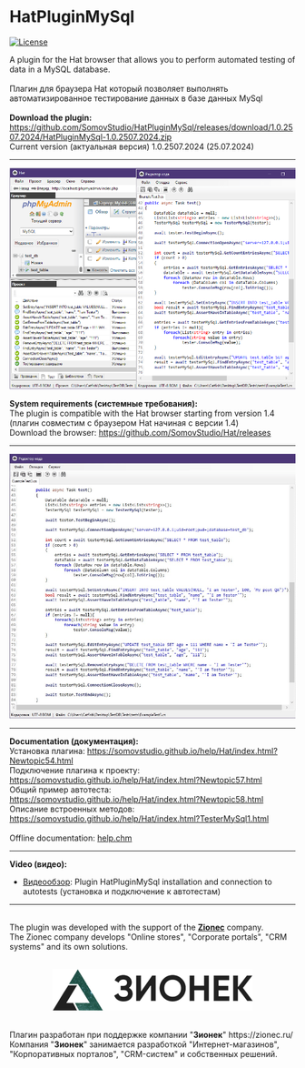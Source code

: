 # HatPluginMySql

[![License](http://img.shields.io/:license-GPL2-blue.svg)](https://github.com/SomovStudio/HatPluginMySql/blob/main/LICENSE)

A plugin for the Hat browser that allows you to perform automated testing of data in a MySQL database.
<br>
<br>
Плагин для браузера Hat который позволяет выполнять автоматизированное тестирование данных в базе данных MySql
<br>
<br><b>Download the plugin:</b>
<br>https://github.com/SomovStudio/HatPluginMySql/releases/download/1.0.2507.2024/HatPluginMySql-1.0.2507.2024.zip
<br>Current version (актуальная версия) 1.0.2507.2024 (25.07.2024)
<hr>

<p align="center">
  <img src="https://github.com/SomovStudio/HatPluginMySql/blob/main/Images/plugin_small-min.png">
</p>

<b>System requirements (системные требования):</b>
<br>The plugin is compatible with the Hat browser starting from version 1.4
<br>(плагин совместим с браузером Hat начиная с версии 1.4)
<br>Download the browser: https://github.com/SomovStudio/Hat/releases

<hr>

<p align="center">
  <img src="https://github.com/SomovStudio/HatPluginMySql/blob/dev/Images/plugin_code-min.png">
</p>

<hr>

<b>Documentation (документация):</b>
<br>Установка плагина:  https://somovstudio.github.io/help/Hat/index.html?Newtopic54.html
<br>Подключение плагина к проекту:  https://somovstudio.github.io/help/Hat/index.html?Newtopic57.html
<br>Общий пример автотеста:  https://somovstudio.github.io/help/Hat/index.html?Newtopic58.html
<br>Описание встроенных методов: https://somovstudio.github.io/help/Hat/index.html?TesterMySql1.html
<br>
<br>Offline documentation: <a href="https://github.com/SomovStudio/Hat/raw/main/Help/help.chm">help.chm</a>

<hr>

<b>Video (видео):</b>
<br>
<ul>
	<li><a href="https://youtu.be/z7YmoBKGzeU" target="_blank">Видеообзор</a>: Plugin HatPluginMySql installation and connection to autotests (установка и подключение к автотестам)</li>
</ul>

<hr>
<br>The plugin was developed with the support of the <b><a href="https://zionec.ru/">Zionec</a></b> company.
<br>The Zionec company develops "Online stores", "Corporate portals", "CRM systems" and its own solutions.
<br><br>
<p align="center">
  <img src="https://github.com/SomovStudio/Hat/blob/main/Img/partners/companyzionec.png">
</p>
<br>Плагин разработан при поддержке компании "<b>Зионек</b>" https://zionec.ru/
<br>Компания "<b>Зионек</b>" занимается разработкой "Интернет-магазинов", "Корпоративных порталов", "CRM-систем" и собственных решений.
